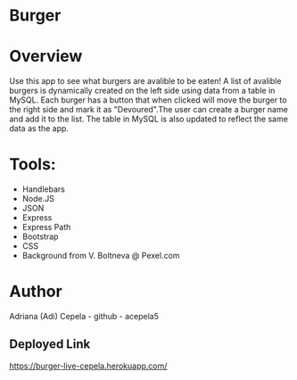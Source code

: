 # Burger

# Overview
Use this app to see what burgers are avalible to be eaten! A list of avalible burgers is dynamically created on the left side using data from a table in MySQL. Each burger has a button that when clicked will move the burger to the right side and mark it as "Devoured".The user can create a burger name and add it to the list. The table in MySQL is also updated to reflect the same data as the app. 
# Tools:
- Handlebars
- Node.JS
- JSON
- Express
- Express Path
- Bootstrap
- CSS
- Background from V. Boltneva @ Pexel.com
# Author
Adriana (Adi) Cepela - github - acepela5
## Deployed Link
https://burger-live-cepela.herokuapp.com/
